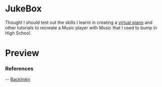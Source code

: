 # JukeBox

Thought I should test out the skills I learnt in creating a [virtual piano](https://github.com/WilliamWTC/Extra-Time/tree/master/My%20Piano) and other tutorials to recreate a Music player with Music that I used to bump in High School.

# Preview

### References

-- [Backlinkn](https://backlinkn21.blogspot.com/2020/11/music-player-using-javascript-code.html)